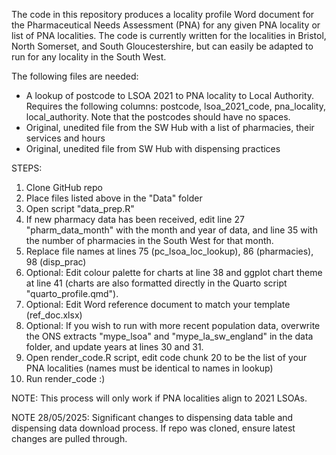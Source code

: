 The code in this repository produces a locality profile Word document for the Pharmaceutical Needs Assessment (PNA) for any given PNA locality or list of PNA localities.
The code is currently written for the localities in Bristol, North Somerset, and South Gloucestershire, but can easily be adapted to run for any locality in the South West.

The following files are needed:
- A lookup of postcode to LSOA 2021 to PNA locality to Local Authority. Requires the following columns: postcode, lsoa_2021_code, pna_locality, local_authority. Note that the postcodes should have no spaces.
- Original, unedited file from the SW Hub with a list of pharmacies, their services and hours
- Original, unedited file from SW Hub with dispensing practices

STEPS:
1. Clone GitHub repo
2. Place files listed above in the "Data" folder
3. Open script "data_prep.R"
4. If new pharmacy data has been received, edit line 27 "pharm_data_month" with the month and year of data, and line 35 with the number of pharmacies in the South West for that month.
5. Replace file names at lines 75 (pc_lsoa_loc_lookup), 86 (pharmacies), 98 (disp_prac)
6. Optional: Edit colour palette for charts at line 38 and ggplot chart theme at line 41 (charts are also formatted directly in the Quarto script "quarto_profile.qmd").
7. Optional: Edit Word reference document to match your template (ref_doc.xlsx)
8. Optional: If you wish to run with more recent population data, overwrite the ONS extracts "mype_lsoa" and "mype_la_sw_england" in the data folder, and update years at lines 30 and 31.
9. Open render_code.R script, edit code chunk 20 to be the list of your PNA localities (names must be identical to names in lookup)
10. Run render_code :)

NOTE: This process will only work if PNA localities align to 2021 LSOAs.

NOTE 28/05/2025: Significant changes to dispensing data table and dispensing data download process. If repo was cloned, ensure latest changes are pulled through.
